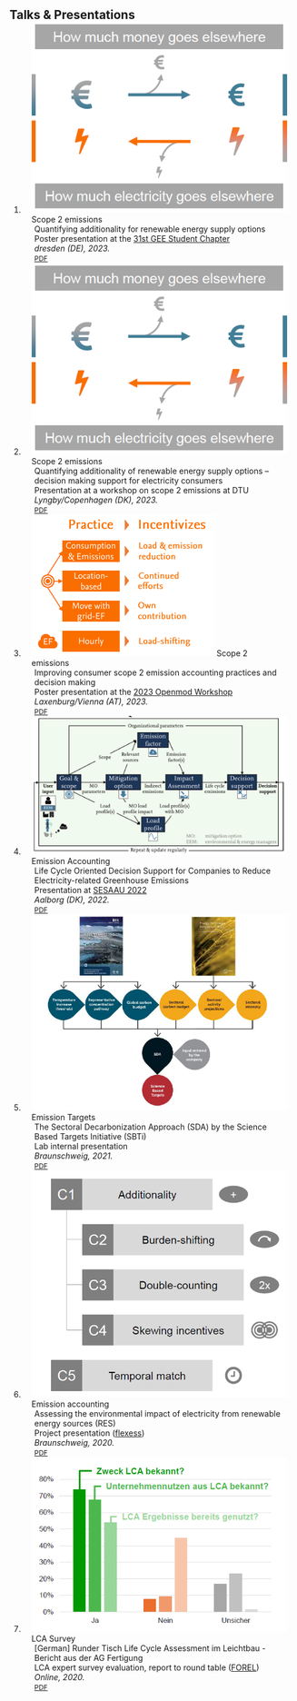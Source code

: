 <h2 id="publications" style="margin: 2px 0px -15px;">Talks & Presentations</h2>

<div class="publications">
<ol class="bibliography">

<li>
<div class="pub-row">

  <div class="col-sm-3 abbr" style="position: relative;padding-right: 15px;padding-left: 15px;">
    <img src="assets/img/scope2_dtu.PNG" class="teaser img-fluid z-depth-1">
    <abbr class="badge">Scope 2 emissions</abbr>
  </div>

  <div class="col-sm-9" style="position: relative;padding-right: 15px;padding-left: 20px;">
    <div class="title">Quantifying additionality for renewable energy supply options</div>
    <div class="author">Poster presentation at the <a href="https://gee.de/31-student-chapter-am-04-mai-2023-call-for-papers-and-posters/">31st GEE Student Chapter</a></div>
    <div class="periodical"><em>dresden (DE), 2023.</em></div>
    <div class="links">
      <a href="assets/files/poster_gee.pdf" class="btn btn-sm z-depth-0" role="button" target="_blank" style="font-size:12px;">PDF</a>
    </div>
  </div>
</div>
</li>
  
  
  
<li>
<div class="pub-row">

  <div class="col-sm-3 abbr" style="position: relative;padding-right: 15px;padding-left: 15px;">
    <img src="assets/img/scope2_dtu.PNG" class="teaser img-fluid z-depth-1">
    <abbr class="badge">Scope 2 emissions</abbr>
  </div>

  <div class="col-sm-9" style="position: relative;padding-right: 15px;padding-left: 20px;">
    <div class="title">Quantifying additionality of renewable energy supply options – decision making support for electricity consumers</div>
    <div class="author">Presentation at a workshop on scope 2 emissions at DTU</div>
    <div class="periodical"><em>Lyngby/Copenhagen (DK), 2023.</em></div>
    <div class="links">
      <a href="assets/files/scope2_dtu.pdf" class="btn btn-sm z-depth-0" role="button" target="_blank" style="font-size:12px;">PDF</a>
    </div>
  </div>
</div>
</li>
  
<li>
<div class="pub-row">

  <div class="col-sm-3 abbr" style="position: relative;padding-right: 15px;padding-left: 15px;">
    <img src="assets/img/openmod_wien_2023.PNG" class="teaser img-fluid z-depth-1">
    <abbr class="badge">Scope 2 emissions</abbr>
  </div>

  <div class="col-sm-9" style="position: relative;padding-right: 15px;padding-left: 20px;">
    <div class="title">Improving consumer scope 2 emission accounting practices and decision making</div>
    <div class="author">Poster presentation at the <a href="https://forum.openmod.org/t/registrations-now-open-for-vienna-laxenburg-workshop-in-march-2023/3606/5">2023 Openmod Workshop</a></div>
    <div class="periodical"><em>Laxenburg/Vienna (AT), 2023.</em></div>
    <div class="links">
      <a href="assets/files/openmod_wien_2023.pdf" class="btn btn-sm z-depth-0" role="button" target="_blank" style="font-size:12px;">PDF</a>
    </div>
  </div>
</div>
</li>
  
<li>
<div class="pub-row">

  <div class="col-sm-3 abbr" style="position: relative;padding-right: 15px;padding-left: 15px;">
    <img src="assets/img/sesaau_2022.PNG" class="teaser img-fluid z-depth-1">
    <abbr class="badge">Emission Accounting</abbr>
  </div>

  <div class="col-sm-9" style="position: relative;padding-right: 15px;padding-left: 20px;">
    <div class="title">Life Cycle Oriented Decision Support for Companies to Reduce Electricity-related Greenhouse Emissions</div>
    <div class="author">Presentation at <a href="https://smartenergysystems.eu/2022-2/">SESAAU 2022</a></div>
    <div class="periodical"><em>Aalborg (DK), 2022.</em></div>
    <div class="links">
      <a href="assets/files/sesaau_2022.pdf" class="btn btn-sm z-depth-0" role="button" target="_blank" style="font-size:12px;">PDF</a>
    </div>
  </div>
</div>
</li>
  
<li>
<div class="pub-row">

  <div class="col-sm-3 abbr" style="position: relative;padding-right: 15px;padding-left: 15px;">
    <img src="assets/img/sbti_sda.PNG" class="teaser img-fluid z-depth-1">
    <abbr class="badge">Emission Targets</abbr>
  </div>

  <div class="col-sm-9" style="position: relative;padding-right: 15px;padding-left: 20px;">
    <div class="title">The Sectoral Decarbonization Approach (SDA) by the Science Based Targets Initiative (SBTi)</div>
    <div class="author">Lab internal presentation</div>
    <div class="periodical"><em>Braunschweig, 2021.</em></div>
    <div class="links">
      <a href="assets/files/sbti_sda.pdf" class="btn btn-sm z-depth-0" role="button" target="_blank" style="font-size:12px;">PDF</a>
    </div>
  </div>
</div>
</li>
  
<li>
<div class="pub-row">

  <div class="col-sm-3 abbr" style="position: relative;padding-right: 15px;padding-left: 15px;">
    <img src="assets/img/ei_res.PNG" class="teaser img-fluid z-depth-1">
    <abbr class="badge">Emission accounting</abbr>
  </div>

  <div class="col-sm-9" style="position: relative;padding-right: 15px;padding-left: 20px;">
    <div class="title">Assessing the environmental impact of electricity from renewable energy sources (RES)</div>
    <div class="author">Project presentation (<a href="https://www.tu-braunschweig.de/elenia/forschung/flexess">flexess</a>)</div>
    <div class="periodical"><em>Braunschweig, 2020.</em></div>
    <div class="links">
      <a href="assets/files/res_impact.pdf" class="btn btn-sm z-depth-0" role="button" target="_blank" style="font-size:12px;">PDF</a>
    </div>
  </div>
</div>
</li>

<li>
<div class="pub-row">

  <div class="col-sm-3 abbr" style="position: relative;padding-right: 15px;padding-left: 15px;">
    <img src="assets/img/lca_survey.PNG" class="teaser img-fluid z-depth-1">
    <abbr class="badge">LCA Survey</abbr>
  </div>

  <div class="col-sm-9" style="position: relative;padding-right: 15px;padding-left: 20px;">
    <div class="title">[German] Runder Tisch Life Cycle Assessment im Leichtbau - Bericht aus der AG Fertigung</div>
    <div class="author">LCA expert survey evaluation, report to round table (<a href="https://plattform-forel.de/">FOREL</a>)</div>
    <div class="periodical"><em>Online, 2020.</em></div>
    <div class="links">
      <a href="assets/files/lca_expert_survey.pdf" class="btn btn-sm z-depth-0" role="button" target="_blank" style="font-size:12px;">PDF</a>
    </div>
  </div>
</div>
</li>
  
<br>

</ol>
</div>
